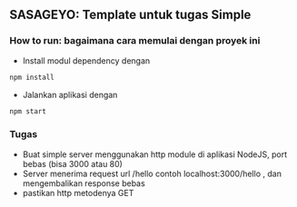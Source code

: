 ## SASAGEYO: Template untuk tugas Simple

### How to run: bagaimana cara memulai dengan proyek ini
- Install modul dependency dengan
```sh
npm install
```
- Jalankan aplikasi dengan
```sh
npm start
```

### Tugas
- Buat simple server menggunakan http module di aplikasi NodeJS, port bebas (bisa 3000 atau 80)
- Server menerima request url /hello  contoh localhost:3000/hello , dan mengembalikan response bebas
- pastikan http metodenya GET